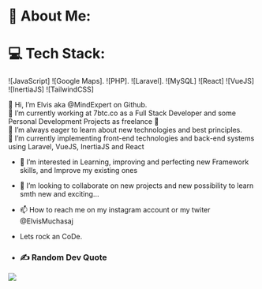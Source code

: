 # 💫 About Me:

# 💻 Tech Stack:
![JavaScript] 
![Google Maps]. 
![PHP].
![Laravel].
![MySQL] 
![React] 
![VueJS] 
![InertiaJS] 
![TailwindCSS]

👋 Hi, I’m Elvis aka @MindExpert on Github.<br>
🔭 I’m currently working at 7btc.co as a Full Stack Developer and some Personal Development Projects as freelance 🌱<br>
🤝 I’m always eager to learn about new technologies and best principles.<br>
🌱 I’m currently implementing front-end technologies and back-end systems using Laravel, VueJS, InertiaJS and React<br>

- 👀 I’m interested in Learning, improving and perfecting new Framework skills, and Improve my existing ones
- 💞️ I’m looking to collaborate on new projects and new possibility to learn smth new and exciting...
- 📫 How to reach me on my instagram account or my twiter @ElvisMuchasaj
- Lets rock an CoDe.

- ### ✍️ Random Dev Quote
![](https://quotes-github-readme.vercel.app/api?type=horizontal&theme=dark)

<!---
MindExpert/MindExpert is a ✨ special ✨ repository because its `README.md` (this file) appears on your GitHub profile.
You can click the Preview link to take a look at your changes.
--->
